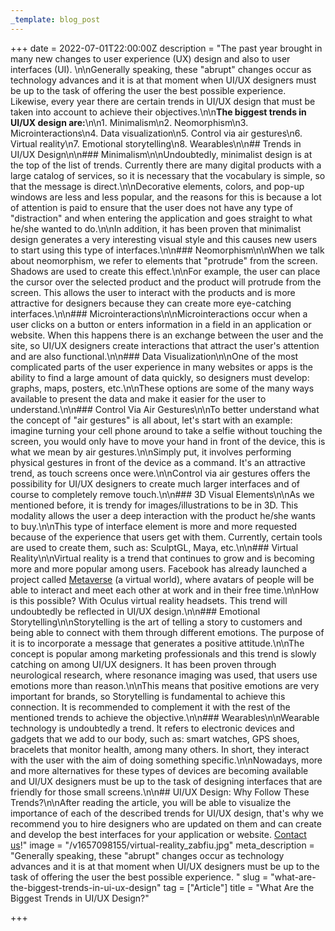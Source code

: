 ```yaml
---
_template: blog_post
---
```


+++
date = 2022-07-01T22:00:00Z
description = "The past year brought in many new changes to user experience (UX) design and also to user interfaces (UI). \n\nGenerally speaking, these \"abrupt\" changes occur as technology advances and it is at that moment when UI/UX designers must be up to the task of offering the user the best possible experience. Likewise, every year there are certain trends in UI/UX design that must be taken into account to achieve their objectives.\n\n**The biggest trends in UI/UX design are:**\n\n1. Minimalism\n2. Neomorphism\n3. Microinteractions\n4. Data visualization\n5. Control via air gestures\n6. Virtual reality\n7. Emotional storytelling\n8. Wearables\n\n## Trends in UI/UX Design\n\n### Minimalism\n\nUndoubtedly, minimalist design is at the top of the list of trends. Currently there are many digital products with a large catalog of services, so it is necessary that the vocabulary is simple, so that the message is direct.\n\nDecorative elements, colors, and pop-up windows are less and less popular, and the reasons for this is because a lot of attention is paid to ensure that the user does not have any type of \"distraction\" and when entering the application and goes straight to what he/she wanted to do.\n\nIn addition, it has been proven that minimalist design generates a very interesting visual style and this causes new users to start using this type of interfaces.\n\n### Neomorphism\n\nWhen we talk about neomorphism, we refer to elements that \"protrude\" from the screen. Shadows are used to create this effect.\n\nFor example, the user can place the cursor over the selected product and the product will protrude from the screen. This allows the user to interact with the products and is more attractive for designers because they can create more eye-catching interfaces.\n\n### Microinteractions\n\nMicrointeractions occur when a user clicks on a button or enters information in a field in an application or website. When this happens there is an exchange between the user and the site, so UI/UX designers create interactions that attract the user's attention and are also functional.\n\n### Data Visualization\n\nOne of the most complicated parts of the user experience in many websites or apps is the ability to find a large amount of data quickly, so designers must develop: graphs, maps, posters, etc.\n\nThese options are some of the many ways available to present the data and make it easier for the user to understand.\n\n### Control Via Air Gestures\n\nTo better understand what the concept of \"air gestures\" is all about, let's start with an example: imagine turning your cell phone around to take a selfie without touching the screen, you would only have to move your hand in front of the device, this is what we mean by air gestures.\n\nSimply put, it involves performing physical gestures in front of the device as a command. It's an attractive trend, as touch screens once were.\n\nControl via air gestures offers the possibility for UI/UX designers to create much larger interfaces and of course to completely remove touch.\n\n### 3D Visual Elements\n\nAs we mentioned before, it is trendy for images/illustrations to be in 3D. This modality allows the user a deep interaction with the product he/she wants to buy.\n\nThis type of interface element is more and more requested because of the experience that users get with them. Currently, certain tools are used to create them, such as: SculptGL, Maya, etc.\n\n### Virtual Reality\n\nVirtual reality is a trend that continues to grow and is becoming more and more popular among users. Facebook has already launched a project called [Metaverse](https://blog.hubspot.es/marketing/que-es-metaverse#:\\~:text=En%20palabras%20del%20mismo%20Zuckerberg,mismo%20espacio%20f%C3%ADsico%20que%20t%C3%BA%C2%BB.) (a virtual world), where avatars of people will be able to interact and meet each other at work and in their free time.\n\nHow is this possible? With Oculus virtual reality headsets. This trend will undoubtedly be reflected in UI/UX design.\n\n### Emotional Storytelling\n\nStorytelling is the art of telling a story to customers and being able to connect with them through different emotions. The purpose of it is to incorporate a message that generates a positive attitude.\n\nThe concept is popular among marketing professionals and this trend is slowly catching on among UI/UX designers. It has been proven through neurological research, where resonance imaging was used, that users use emotions more than reason.\n\nThis means that positive emotions are very important for brands, so Storytelling is fundamental to achieve this connection. It is recommended to complement it with the rest of the mentioned trends to achieve the objective.\n\n### Wearables\n\nWearable technology is undoubtedly a trend. It refers to electronic devices and gadgets that we add to our body, such as: smart watches, GPS shoes, bracelets that monitor health, among many others. In short, they interact with the user with the aim of doing something specific.\n\nNowadays, more and more alternatives for these types of devices are becoming available and UI/UX designers must be up to the task of designing interfaces that are friendly for those small screens.\n\n## UI/UX Design: Why Follow These Trends?\n\nAfter reading the article, you will be able to visualize the importance of each of the described trends for UI/UX design, that's why we recommend you to hire designers who are updated on them and can create and develop the best interfaces for your application or website. [Contact us](/contact)!"
image = "/v1657098155/virtual-reality_zabfiu.jpg"
meta_description = "Generally speaking, these \"abrupt\" changes occur as technology advances and it is at that moment when UI/UX designers must be up to the task of offering the user the best possible experience. "
slug = "what-are-the-biggest-trends-in-ui-ux-design"
tag = ["Article"]
title = "What Are the Biggest Trends in UI/UX Design?"

+++
